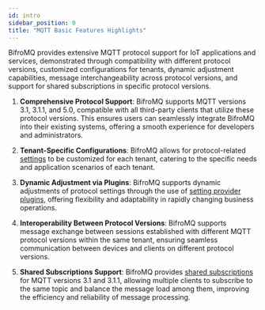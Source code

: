 ```yaml
---
id: intro
sidebar_position: 0
title: "MQTT Basic Features Highlights"
---
```


BifroMQ provides extensive MQTT protocol support for IoT applications and services, demonstrated through compatibility with different protocol versions, customized configurations for tenants, dynamic adjustment capabilities, message interchangeability across protocol versions, and support for shared subscriptions in specific protocol versions.

1. **Comprehensive Protocol Support**: BifroMQ supports MQTT versions 3.1, 3.1.1, and 5.0, compatible with all third-party clients that utilize these protocol versions. This ensures users can seamlessly integrate BifroMQ into their existing systems, offering a smooth experience for developers and administrators.

2. **Tenant-Specific Configurations**: BifroMQ allows for protocol-related [settings](../../plugin/setting_provider/1_tenantsetting.md) to be customized for each tenant, catering to the specific needs and application scenarios of each tenant.

3. **Dynamic Adjustment via Plugins**: BifroMQ supports dynamic adjustments of protocol settings through the use of [setting provider plugins](../../plugin/setting_provider/intro.md), offering flexibility and adaptability in rapidly changing business operations.

4. **Interoperability Between Protocol Versions**: BifroMQ supports message exchange between sessions established with different MQTT protocol versions within the same tenant, ensuring seamless communication between devices and clients on different protocol versions.

5. **Shared Subscriptions Support**: BifroMQ provides [shared subscriptions](shared_sub.md) for MQTT versions 3.1 and 3.1.1, allowing multiple clients to subscribe to the same topic and balance the message load among them, improving the efficiency and reliability of message processing.
